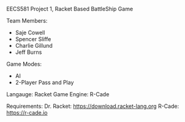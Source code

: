 EECS581 Project 1, Racket Based BattleShip Game

Team Members:
  - Saje Cowell
  - Spencer Sliffe
  - Charlie Gillund
  - Jeff Burns

Game Modes: 
  - AI
  - 2-Player Pass and Play

Langauge: Racket
Game Engine: R-Cade

Requirements:
Dr. Racket: https://download.racket-lang.org
R-Cade: https://r-cade.io
